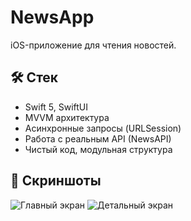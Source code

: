 # NewsApp

iOS-приложение для чтения новостей.

## 🛠 Стек
- Swift 5, SwiftUI
- MVVM архитектура
- Асинхронные запросы (URLSession)
- Работа с реальным API (NewsAPI)
- Чистый код, модульная структура

## 📸 Скриншоты
![Главный экран](screenshots/main_screen.jpeg)
![Детальный экран](screenshots/detail_screen.jpeg)
